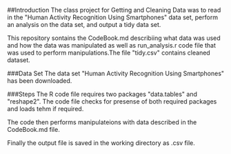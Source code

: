 ##Introduction
The class project for Getting and Cleaning Data was to read in the "Human Activity Recognition Using Smartphones" data set, perform an analysis on the data set, and output a tidy data set.

This repository sontains the CodeBook.md describiing what data was used and how the data was manipulated as well as run_analysis.r code file that was used to perform manipulations.The file "tidy.csv" contains cleaned dataset.

###Data Set
The data set "Human Activity Recognition Using Smartphones" has been downloaded.

###Steps
The R code file requires two packages "data.tables" and "reshape2". The code file checks for presense of both required packages and loads tehm if required.

The code then performs manipulateions with data described in the CodeBook.md file.

Finally the output file is saved in the working directory as .csv file.